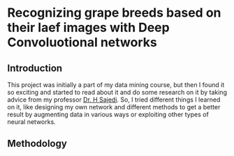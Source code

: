 # Recognizing grape breeds based on their laef images with Deep Convoluotional networks

## Introduction
This project was initially a part of my data mining course, but then I found it so exciting and started to read about it and do some research on it by taking advice from my professor [Dr. H Sajedi](https://scholar.google.com/citations?user=YHjV73oAAAAJ&hl=en). So, I tried different things I learned on it, like designing my own network and different methods to get a better result by augmenting data in various ways or exploiting other types of neural networks.

## Methodology

